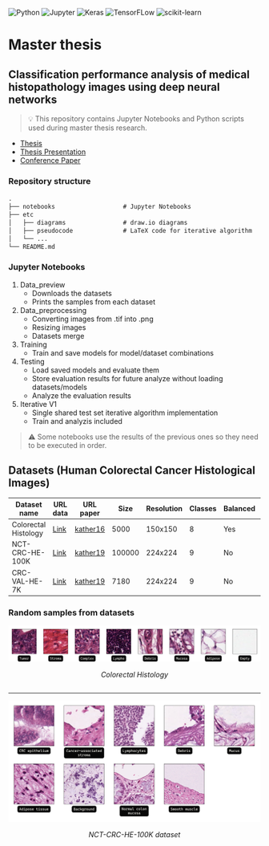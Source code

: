 ![Python](https://img.shields.io/badge/Python-14354C?style=for-the-badge&logo=python&logoColor=white)
![Jupyter](https://img.shields.io/badge/Jupyter-gray?style=for-the-badge&logo=Jupyter)
![Keras](https://img.shields.io/badge/Keras-%23D00000.svg?style=for-the-badge&logo=Keras&logoColor=white)
![TensorFLow](https://img.shields.io/badge/TensorFlow-FF6F00?style=for-the-badge&logo=tensorflow&logoColor=white)
![scikit-learn](https://img.shields.io/badge/scikit--learn-%23F7931E.svg?style=for-the-badge&logo=scikit-learn&logoColor=white)

# Master thesis

## Classification performance analysis of medical histopathology images using deep neural networks

>💡 This repository contains Jupyter Notebooks and Python scripts used during master thesis research.
- [Thesis](https://dabar.srce.hr/islandora/search/bo%C5%BEo%20durdov?type=dismax)
- [Thesis Presentation](./etc/250_23-24_Durdov-Božo_516-2022_Master_Thesis_presentation.pdf)
- [Conference Paper](https://www.researchgate.net/publication/384354831_Training_Dataset_Pruning_Algorithm_with_Evaluation_on_Medical_Datasets)

### Repository structure

    .
    ├── notebooks                   # Jupyter Notebooks
    ├── etc
    │   ├── diagrams                # draw.io diagrams 
    │   ├── pseudocode              # LaTeX code for iterative algorithm
    │   └── ...
    └── README.md


### Jupyter Notebooks

1. Data_preview
   - Downloads the datasets
   - Prints the samples from each dataset
2. Data_preprocessing
   - Converting images from .tif into .png
   - Resizing images
   - Datasets merge
3. Training
   - Train and save models for model/dataset combinations
4. Testing
   - Load saved models and evaluate them
   - Store evaluation results for future analyze without loading datasets/models
   - Analyze the evaluation results
5. Iterative V1
   - Single shared test set iterative algorithm implementation
   - Train and analyzis included

>⚠️ Some notebooks use the results of the previous ones so they need to be executed in order.


## Datasets (Human Colorectal Cancer Histological Images)

| Dataset name         | URL data                                   | URL paper                                                                                  | Size   | Resolution | Classes | Balanced | Stain normalization |
| -------------------- | ------------------------------------------ | ------------------------------------------------------------------------------------------ | ------ | ---------- | ------- | -------- | ------------------- |
| Colorectal Histology | [Link](https://zenodo.org/record/53169)    | [kather16](https://www.nature.com/articles/srep27988)                                      | 5000   | 150x150    | 8       | Yes      | No                  |
| NCT-CRC-HE-100K      | [Link](https://zenodo.org/records/1214456) | [kather19](https://journals.plos.org/plosmedicine/article?id=10.1371/journal.pmed.1002730) | 100000 | 224x224    | 9       | No       | Yes                 |
| CRC-VAL-HE-7K        | [Link](https://zenodo.org/records/1214456) | [kather19](https://journals.plos.org/plosmedicine/article?id=10.1371/journal.pmed.1002730) | 7180   | 224x224    | 9       | No       | Yes                 |


### Random samples from datasets

<div style="display: inline-block;">
   <img width="900px" src="etc/img/k16.png" />
   <p style="text-align: center;">
      <em>Colorectal Histology</em>
   </p>
</div>

---

<div style="display: inline-block;">
   <img width="900px" src="etc/img/k19.png" />
   <p style="text-align: center;">
      <em>NCT-CRC-HE-100K dataset</em>
   </p>
</div>

